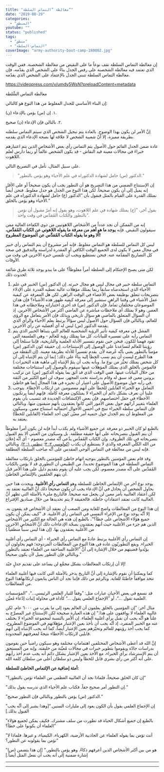 ```yaml
---
title: "مغالطة ”التماس السلطة“"
date: "2019-08-29"
categories: 
  - "المنطق"
youtube: ""
status: "published"
tags: 
  - "منطق"
  - "التماس-السلطة"
coverImage: "army-authority-boot-camp-280002.jpg"
---
```


إن مغالطة التماس السلطة تقف نوعاً ما على النقيض من مغالطة الشخصنة. ففي الوقت الذي تعتمد فيه مغالطة الشخصنة على رفض الجدل بناءً على الشخص الذي يقدّمه، فإن مغالطة التماس السلطة تتبنى الجدل بالإعتماد على الشخص الذي يقدّمه. 

https://videopress.com/v/umdy5WsN?preloadContent=metadata

مغالطة التماس السُّلطة

إن البناء الأساسي للجدل المغلوط من هذا النوع هو كالتالي:

١. إن (س) يؤمن بالإدعاء (ن).

٢. بالتالي فإن الإدعاء (ن) صحيح.

إنَّ الأمر لن يكون بهذا الوضوح. بالعادة يتم تبجيل الشخص الذي سيتم التماس سلطته بطريقة مميزة، إلا أنّ شعبية الشخص لا علاقة لها بصحة الإدعاء الذي يقدمه.

عادة ضمن الجدل القائم حول الأصول يتم التماس رأي بعض الأشخاص الذين يتم اعتبارهم خبراءَ في مجالات معينة قيد النقاش - قد يكون الشخص عالماً أو ربما دارس لعلم اللاهوت.

على سبيل المثال، تأمل في التصريح التالي.

> ”الدكتور (س) حامل لشهادة الدكتوراه في علم الأحياء وهو يؤمن بالتطور.“

إن الإستنتاج الضمني من هذا التصريح هو أن التطور يجب أن يكون صحيحاً أو على الأقل إنه يميل إلى أن يكون صحيحاً. لكن هذا النوع من الجدل هو جدل مغلوط. فنحن أيضاً نمتلك القدرة على القيام بالمثل فنقول بأن ”الدكتور (ع) حامل لشهادة الدكتوراه في علم الأحياء وهو يؤمن بالخلق.“

> يقول آخر، ”(ج) يمتلك شهادة في علم اللاهوت، وهو يقول إنه أمرٌ مقبول أن نؤمن بالتطور والكتاب المُقدَّس في وقت واحد“.

إنه من الممكن أن نجد عدداً من الأشخاص اللاهوتيين من ذوي الكفاءة العالية ممن سيقولون النقيض. فإنه **يوجد ما هو أهم من معرفة ما يقوله اللاهوتي عن الكتاب المُقدَّس، ألا وهو ما يقوله الكتاب المُقدَّس عن الموضوع المطروح!**

ليس كل التماس للسلطة هو التماس مغلوط. فإنه أمر مشروع أن يتم التماس رأي خبير في مجال معين لا يكون لدى الجميع الوقت الكافي أو المقدرة لدراسته والتدقيق في صحة كل التصاريح المقدّمة عنه. فنحن نستطيع ويجب أن نلتمس خبرة الآخرين في وقت من الأوقات.

لكن متى يصبح الإحتكام إلى السلطة أمراً مغلوطاً؟ على ما يبدو يوجد ثلاثة طرق شائعة لحدوث ذلك:

1. التماس سلطة خبير في مجال ليس هو مجال خبرته. إن الدكتور (س) الخبير في علم الأحياء الذي استخدمناه سابقاً ربما يمتلك مؤهلات عالية تعطيه القدرة على الإدلاء بتصريحات تتعلق بوظيفة بعض الأعضاء في الوقت الراهن. لكن هل المعرفة عن كيفية عمل الأشياء في وقتنا الراهن ستشير إلى معرفة كيفية ظهور هذه الأشياء؟ فإن هذان الموضوعان مختلفان تماماً. فإن الدكتور (س) قد أجرى اختباراته وملاحظاته في هذا العصر. وهو لا يمتلك أي ملاحظات مباشرة عن الماضي أكثر من الأشخاص الآخرين. إذ أن السؤال المتعلق بالماضي هو سؤال تاريخي وبذلك فإن الأمر يتعامل مع الرؤى للعالم، وبالتالي فإن السؤال حول الأصول ليس سؤالاً يرتبط بعلم الأحياء والرأي الذي يقدمه الدكتور (س) ليس له أي أفضلية عن رأي الآخرين.
2. الفشل في معرفة كيفية تأثير الرؤية الشخصية للعالم التي يتبناها الخبير الذي يتم التماس رأيه على تفسيره للبيانات. كل منا يمتلك رؤية للعالم - وهي الفلسفة التي تقود فهمنا للكون. فنحن حين نقوم بتفسير الأدلة العلمية والتاريخية، فإننا سنلجأ إلى رؤيتنا للعالم لتساعدنا على الوصول إلى الإستنتاجات. إن حقيقة كون الدكتور (س) مؤمناً بالتطور يعني بأنّه عُرضة لأن  يقدم تفسيراً للأدلة بطريقة معينة. (إن النقطة من هذا الطرح ليست أن يتم نسب الخطأ إليه بناءً على ذلك؛ إنما أن يتم الإنتباه إلى أن كل شخص يمتلك تحيُّز من نوع ما. وبأنه يجب أن يتمّ الإنتباه إلى ماهية هذه التحيزات.) فالمؤمن بالخلق الذي يمتلك المؤهلات عينها سيقوم بالوصول إلى استنتاجات مختلفة من خلال البيانات عينها. ففي الوقت الذي قد أثق بما يقوله الدكتور (س) عن تركيب بروتين معين قد سبق له وقام بدراسته تحت المجهر، سوف لن أضع الكثير من الثقة في رأيه حول موضوع الأصول على اعتبار أن تحيزه في هذا المجال إنما هو خاطئ.
3. التعامل مع الخبراء القابلين للخطأ على أنهم معصومين عن ارتكاب الأخطاء. يتوجب علينا أن نعرف بشكل دائم أن الخبراء لا يمتلكون معرفة كاملة. فإنهم أيضاُ يرتكبون الأخطاء في حقل اختصاصهم. فإن بعض الإكتشافات الجديدة قد تتسبب بأن يقوم العلماء بتغيير آرائهم حول بعض الأمور التي كانوا يعتقدون بأنهم متيقنون منها. وبالتالي فإن التماس سلطة الخبراء تنتج في أحسن الأحوال احتمالية استنتاج معين. وسيكون من المغلوط أن يتم الجدل حول حتمية أمر معيّن كون أحد العلماء (القابلين للخطأ) يعتقد به.

بالطبع لو كان الخبير ذو معرفة عن جميع الأشياء ولم يكذب أبداً فإنه لن يكون أمراً مغلوطاً أن يتم القبول بتصريحاته على أنها حقيقة مطلقة. بل وسيكون من العبثي ألا يتم القبول بتصريحاته في تلك الظروف. وإن الكتاب المُقدَّس يدَّعي أنَّه مصدر معصوم - أي أنَّه إعلان من الله الكلّي المعرفة والذي لا يستطيع أن يكذب ([كولوسي ٢: ٣](https://biblia.com/books/ar-vandyke/co2.3)؛ [تيطس ١: ٢)](https://biblia.com/books/ar-vandyke/ti1.2). وبالتالي فإنه ليس من مغالطة في التماس الوحي المقدس على أنَّه صاحب السلطة المطلقة.

وقد قام بعض المؤمنين بالتطور بتوجيه اتهام خاطئ للمؤمنين بالخلق بارتكاب مغالطة التماس السلطة في هذا الموضوع تحديداً. من الطبيعي أن التطوري قد لا يؤمن بالكتاب المُقدَّس على أنَّه مصدر معصوم، لكن يجب عليه أن يقوم بتقديم دليل على هذا الأمر قبل أن يتهم الخلقيين بالإلتماس الخاطئ.

يوجد نوع آخر من الإلتماس الخاطئ للسلطة وهو **التماس رأي الأغلبية**. ويحدث هذا حين يحاول الشخص أن يجادل في أنَّ الإدعاء يجب أن يكون صحيحاً ذلك أنَّ الغالبية تعتقد به. لكن اعتقاد الغالبية بأمر معين لن يجعل منه صحيحاً. فالتاريخ مليء بالأمثلة التي تظهر أنَّ الغالبية كانت تعتقد اعتقاداتٍ خاطئة. فالحقيقة لا يتم تحديدها من خلال صناديق الإقتراع.

إن هذا النوع من المغالطات واضح للغاية ومن الصعب أن نعتقد أن الأشخاص قد يقعون به. إلا أنَّه يوجد نوع من الإغراء النفسي في التماس رأي الأغلبية. فـ ”كيف يمكن أن يكون جميع هؤلاء الأشخاص على خطأ؟“، بالطبع إن هذه هي الحالة مع الكثير من الأشخاص الذين هم جزء من الأغلبية حيث أنهم يعتقدون بصحّة الإدعاءات ذلك أنَّ الأشخاص الآخرين من الأغلبية يعتقدون بها. (إن هذا ليس سبباً منطقياً.)

إن التماس رأي الأغلبية يرتبط عادةً مع التماس رأي الخبراء - أي التماس رأي أغلبية الخبراء. ويقع التطوريّون عادة في هذا النوع من المغالطات المزدوجة؛ فهم يحاولون أن يؤيّدوا قضيتهم من خلال الإشارة إلى أنَّ ”الأغلبية الساحقة من العلماء تعتقد بالتطور. وبالتالي فإن التطور يميل لأن يكون صحيحاً.“

إلا أن إرتكاب المغالطات بشكل مجمَّع لن يساعد على تقديم جدلٍ جيّد! 

كما ويمكننا أن نقوم بالإشارة إلى أنَّ التاريخ يذخر بالأمثلة التي كانت فيها أغلبية العلماء تتخذ مواقفاً خاطئةً للغاية. وبالرغم من ذلك فإننا نجد أن الناس يتابعون ارتكابهاهذا النوع من المغالطات.

قد نسمع في بعض الأحيان عبارات مثل: ”وفقاً للتيار العلمي الرئيسي…“، ”المؤسسات العلمية تقول …“، أو ”الإجماع العلمي يقول …“ كأداة في محاولة إثبات إدّعاء مُعيَّن.

مثال آخر: ”إن المؤمنين بالخلق يعلمون أن العالم يعود إلى ما يقرب من ٦٠٠٠ عام، لكن غالبية العلماء لا يوافقون على هذا.“ إن هذه العبارة صحيحة لكن الإستنتاج غير المصرَّح به علناً هو أنَّه يجب أن نقبل برأي أغلبية العلماء. إن الأمر بالنسبة لمجموعة الخبراء لا يختلف عنه مع الخبير المنفرد، إذ أنَّه يجب أن نأخذ بعين الإعتبار مؤهلاتهم في الموضوع المطروح، كما يجب أخذ رؤيتهم للعالم وتحيّزهم بعين الإعتبار أيضاً، كما أنه يجب الإنتباه إلى أنهم قابلين لارتكاب الأخطاء نتيجةً لمعرفتهم المحدودة.

إنَّ الله قد أعطى الأشخاص المختلفين اهتماماتٍ مختلفة وهو سيكون راضياً حين يقومون بدراسات جادّة ويقوموا بتطوير خبرات في مجالات مُعيَّنة من خليقته. وإنه من المستحق أن يتم الإسترشاد برأي الخبراء، مع الأخذ بعين الإعتبار بشكل دائم أنه يجب عدم أخذ رأيهم على أنه أكثر من رأي بشري قابل للخطأ وليس ذو سلطان أعلى من سلطان كلمة الله.

**أمثة إضافية عن الإلتماس الخاطئ للسلطة:**

”إن كان الخلق صحيحاً، فلماذا نجد أن الغالبية العظمى من العلماء تؤمن بالتطور؟“

”إن التطور أمر صحيح حقاً. فكتاب علم الأحياء الذي ندرسه يقول بذلك.“

”الدكتور (س) يؤمن بالتطور وبالتالي فإن التطور صحيح.“

”إن الإجماع العلمي يقول بأن الكون يعود إلى مليارات السنين.“\[وهذا يشير إلى أنَّه يجب القبول بذلك.\]

”بالطبع إن جميع أشكال الحياة قد تطورت من سلف مشترك. فكيف يمكن لجميع هؤلاء العلماء أن يكونوا على خطأ؟“

”أنت تؤمن بما يقوله العلماء عن الجاذبية الأرضية، الكهرباء، الكيمياء، و غيرها. فلماذا لا تؤمن بما يقولونه عن التطور؟“

”(س) هو من بين أكثر الأشخاص الذين أعرفهم ذكاءً. وهو يؤمن بالتطور.“ \[إن هذا يتضمن إشارة ضمنية إلى أنه يجب أن نفعل المثل أيضاً.\]

* * *

* * *
